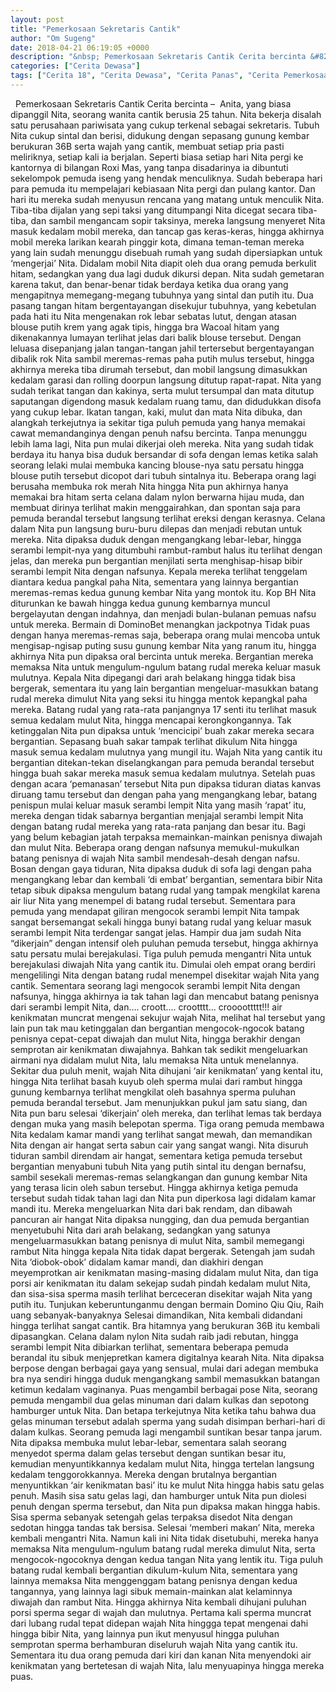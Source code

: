 ```yaml
---
layout: post
title: "Pemerkosaan Sekretaris Cantik"
author: "Om Sugeng"
date: 2018-04-21 06:19:05 +0000
description: "&nbsp; Pemerkosaan Sekretaris Cantik Cerita bercinta &#8211;\u00a0\u00a0Anita, yang biasa dipanggil Nita, seorang wanita cantik berusia 25 tahun. Nita bekerja disalah satu perusahaan pariwisata yang cukup terk..."
categories: ["Cerita Dewasa"]
tags: ["Cerita 18", "Cerita Dewasa", "Cerita Panas", "Cerita Pemerkosaan", "Cerita Seks", "Cerita Seru"]
---
```



&nbsp;
Pemerkosaan Sekretaris Cantik
Cerita bercinta &#8211;  Anita, yang biasa dipanggil Nita, seorang wanita cantik berusia 25 tahun. Nita bekerja disalah satu perusahaan pariwisata yang cukup terkenal sebagai sekretaris. Tubuh Nita cukup sintal dan berisi, didukung dengan sepasang gunung kembar berukuran 36B serta wajah yang cantik, membuat setiap pria pasti meliriknya, setiap kali ia berjalan.
Seperti biasa setiap hari Nita pergi ke kantornya di bilangan Roxi Mas, yang tanpa disadarinya ia dibuntuti sekelompok pemuda iseng yang hendak menculiknya.
Sudah beberapa hari para pemuda itu mempelajari kebiasaan Nita pergi dan pulang kantor. Dan hari itu mereka sudah menyusun rencana yang matang untuk menculik Nita. Tiba-tiba dijalan yang sepi taksi yang ditumpangi Nita dicegat secara tiba-tiba, dan sambil mengancam sopir taksinya, mereka langsung menyeret Nita masuk kedalam mobil mereka, dan tancap gas keras-keras, hingga akhirnya mobil mereka larikan kearah pinggir kota, dimana teman-teman mereka yang lain sudah menunggu disebuah rumah yang sudah dipersiapkan untuk &#8216;mengerjai&#8217; Nita.
Didalam mobil Nita diapit oleh dua orang pemuda berkulit hitam, sedangkan yang dua lagi duduk dikursi depan. Nita sudah gemetaran karena takut, dan benar-benar tidak berdaya ketika dua orang yang mengapitnya memegang-megang tubuhnya yang sintal dan putih itu. Dua pasang tangan hitam bergentayangan disekujur tubuhnya, yang kebetulan pada hati itu Nita mengenakan rok lebar sebatas lutut, dengan atasan blouse putih krem yang agak tipis, hingga bra Wacoal hitam yang dikenakannya lumayan terlihat jelas dari balik blouse tersebut.
Dengan leluasa disepanjang jalan tangan-tangan jahil tertersebut bergentayangan dibalik rok Nita sambil meremas-remas paha putih mulus tersebut, hingga akhirnya mereka tiba dirumah tersebut, dan mobil langsung dimasukkan kedalam garasi dan rolling doorpun langsung ditutup rapat-rapat. Nita yang sudah terikat tangan dan kakinya, serta mulut tersumpal dan mata ditutup saputangan digendong masuk kedalam ruang tamu, dan didudukkan disofa yang cukup lebar.
Ikatan tangan, kaki, mulut dan mata Nita dibuka, dan alangkah terkejutnya ia sekitar tiga puluh pemuda yang hanya memakai cawat memandanginya dengan penuh nafsu bercinta. Tanpa menunggu lebih lama lagi, Nita pun mulai dikerjai oleh mereka. Nita yang sudah tidak berdaya itu hanya bisa duduk bersandar di sofa dengan lemas ketika salah seorang lelaki mulai membuka kancing blouse-nya satu persatu hingga blouse putih tersebut dicopot dari tubuh sintalnya itu.
Beberapa orang lagi berusaha membuka rok merah Nita hingga Nita pun akhirnya hanya memakai bra hitam serta celana dalam nylon berwarna hijau muda, dan membuat dirinya terlihat makin menggairahkan, dan spontan saja para pemuda berandal tersebut langsung terlihat ereksi dengan kerasnya. Celana dalam Nita pun langsung buru-buru dilepas dan menjadi rebutan untuk mereka.
Nita dipaksa duduk dengan mengangkang lebar-lebar, hingga serambi lempit-nya yang ditumbuhi rambut-rambut halus itu terlihat dengan jelas, dan mereka pun bergantian menjilati serta menghisap-hisap bibir serambi lempit Nita dengan nafsunya. Kepala mereka terlihat tenggelam diantara kedua pangkal paha Nita, sementara yang lainnya bergantian meremas-remas kedua gunung kembar Nita yang montok itu. Kop BH Nita diturunkan ke bawah hingga kedua gunung kembarnya muncul bergelayutan dengan indahnya, dan menjadi bulan-bulanan pemuas nafsu untuk mereka. Bermain di DominoBet menangkan jackpotnya
Tidak puas dengan hanya meremas-remas saja, beberapa orang mulai mencoba untuk mengisap-ngisap puting susu gunung kembar Nita yang ranum itu, hingga akhirnya Nita pun dipaksa oral bercinta untuk mereka. Bergantian mereka memaksa Nita untuk mengulum-ngulum batang rudal mereka keluar masuk mulutnya. Kepala Nita dipegangi dari arah belakang hingga tidak bisa bergerak, sementara itu yang lain bergantian mengeluar-masukkan batang rudal mereka dimulut Nita yang seksi itu hingga mentok kepangkal paha mereka.
Batang rudal yang rata-rata panjangnya 17 senti itu terlihat masuk semua kedalam mulut Nita, hingga mencapai kerongkongannya. Tak ketinggalan Nita pun dipaksa untuk &#8216;mencicipi&#8217; buah zakar mereka secara bergantian. Sepasang buah sakar tampak terlihat dikulum Nita hingga masuk semua kedalam mulutnya yang mungil itu. Wajah Nita yang cantik itu bergantian ditekan-tekan diselangkangan para pemuda berandal tersebut hingga buah sakar mereka masuk semua kedalam mulutnya.
Setelah puas dengan acara &#8216;pemanasan&#8217; tersebut Nita pun dipaksa tiduran diatas kanvas diruang tamu tersebut dan dengan paha yang mengangkang lebar, batang penispun mulai keluar masuk serambi lempit Nita yang masih &#8216;rapat&#8217; itu, mereka dengan tidak sabarnya bergantian menjajal serambi lempit Nita dengan batang rudal mereka yang rata-rata panjang dan besar itu. Bagi yang belum kebagian jatah terpaksa memainkan-mainkan penisnya diwajah dan mulut Nita.
Beberapa orang dengan nafsunya memukul-mukulkan batang penisnya di wajah Nita sambil mendesah-desah dengan nafsu. Bosan dengan gaya tiduran, Nita dipaksa duduk di sofa lagi dengan paha mengangkang lebar dan kembali &#8216;di embat&#8217; bergantian, sementara bibir Nita tetap sibuk dipaksa mengulum batang rudal yang tampak mengkilat karena air liur Nita yang menempel di batang rudal tersebut.
Sementara para pemuda yang mendapat giliran mengocok serambi lempit Nita tampak sangat bersemangat sekali hingga bunyi batang rudal yang keluar masuk serambi lempit Nita terdengar sangat jelas. Hampir dua jam sudah Nita &#8220;dikerjain&#8221; dengan intensif oleh puluhan pemuda tersebut, hingga akhirnya satu persatu mulai berejakulasi. Tiga puluh pemuda mengantri Nita untuk berejakulasi diwajah Nita yang cantik itu.
Dimulai oleh empat orang berdiri mengelilingi Nita dengan batang rudal menempel disekitar wajah Nita yang cantik. Sementara seorang lagi mengocok serambi lempit Nita dengan nafsunya, hingga akhirnya ia tak tahan lagi dan mencabut batang penisnya dari serambi lempit Nita, dan&#8230;. croott&#8230;. crootttt&#8230; croooottttt!!! air kenikmatan muncrat mengenai sekujur wajah Nita, melihat hal tersebut yang lain pun tak mau ketinggalan dan bergantian mengocok-ngocok batang penisnya cepat-cepat diwajah dan mulut Nita, hingga berakhir dengan semprotan air kenikmatan diwajahnya. Bahkan tak sedikit mengeluarkan airmani nya didalam mulut Nita, lalu memaksa Nita untuk menelannya.
Sekitar dua puluh menit, wajah Nita dihujani &#8216;air kenikmatan&#8217; yang kental itu, hingga Nita terlihat basah kuyub oleh sperma mulai dari rambut hingga gunung kembarnya terlihat mengkilat oleh basahnya sperma puluhan pemuda berandal tersebut.
Jam menunjukkan pukul jam satu siang, dan Nita pun baru selesai &#8216;dikerjain&#8217; oleh mereka, dan terlihat lemas tak berdaya dengan muka yang masih belepotan sperma. Tiga orang pemuda membawa Nita kedalam kamar mandi yang terlihat sangat mewah, dan memandikan Nita dengan air hangat serta sabun cair yang sangat wangi. Nita disuruh tiduran sambil direndam air hangat, sementara ketiga pemuda tersebut bergantian menyabuni tubuh Nita yang putih sintal itu dengan bernafsu, sambil sesekali meremas-remas selangkangan dan gunung kembar Nita yang terasa licin oleh sabun tersebut. Hingga akhirnya ketiga pemuda tersebut sudah tidak tahan lagi dan Nita pun diperkosa lagi didalam kamar mandi itu.
Mereka mengeluarkan Nita dari bak rendam, dan dibawah pancuran air hangat Nita dipaksa nungging, dan dua pemuda bergantian menyetubuhi Nita dari arah belakang, sedangkan yang satunya mengeluarmasukkan batang penisnya di mulut Nita, sambil memegangi rambut Nita hingga kepala Nita tidak dapat bergerak. Setengah jam sudah Nita &#8216;diobok-obok&#8217; didalam kamar mandi, dan diakhiri dengan meyemprotkan air kenikmatan masing-masing didalam mulut Nita, dan tiga porsi air kenikmatan itu dalam sekejap sudah pindah kedalam mulut Nita, dan sisa-sisa sperma masih terlihat berceceran disekitar wajah Nita yang putih itu.
Tunjukan keberuntunganmu dengan bermain Domino Qiu Qiu, Raih uang sebanyak-banyaknya
Selesai dimandikan, Nita kembali didandani hingga terlihat sangat cantik. Bra hitamnya yang berukuran 36B itu kembali dipasangkan. Celana dalam nylon Nita sudah raib jadi rebutan, hingga serambi lempit Nita dibiarkan terlihat, sementara beberapa pemuda berandal itu sibuk menjepretkan kamera digitalnya kearah Nita. Nita dipaksa berpose dengan berbagai gaya yang sensual, mulai dari adegan membuka bra nya sendiri hingga duduk mengangkang sambil memasukkan batangan ketimun kedalam vaginanya.
Puas mengambil berbagai pose Nita, seorang pemuda mengambil dua gelas minuman dari dalam kulkas dan sepotong hamburger untuk Nita. Dan betapa terkejutnya Nita ketika tahu bahwa dua gelas minuman tersebut adalah sperma yang sudah disimpan berhari-hari di dalam kulkas. Seorang pemuda lagi mengambil suntikan besar tanpa jarum. Nita dipaksa membuka mulut lebar-lebar, sementara salah seorang menyedot sperma dalam gelas tersebut dengan suntikan besar itu, kemudian menyuntikkannya kedalam mulut Nita, hingga tertelan langsung kedalam tenggorokkannya. Mereka dengan brutalnya bergantian menyuntikkan &#8216;air kenikmatan basi&#8217; itu ke mulut Nita hingga habis satu gelas penuh. Masih sisa satu gelas lagi, dan hamburger untuk Nita pun diolesi penuh dengan sperma tersebut, dan Nita pun dipaksa makan hingga habis. Sisa sperma sebanyak setengah gelas terpaksa disedot Nita dengan sedotan hingga tandas tak bersisa.
Selesai &#8216;memberi makan&#8217; Nita, mereka kembali mengantri Nita. Namun kali ini Nita tidak disetubuhi, mereka hanya memaksa Nita mengulum-ngulum batang rudal mereka dimulut Nita, serta mengocok-ngocoknya dengan kedua tangan Nita yang lentik itu. Tiga puluh batang rudal kembali bergantian dikulum-kulum Nita, sementara yang lainnya memaksa Nita menggenggam batang penisnya dengan kedua tangannya, yang lainnya lagi sibuk memain-mainkan alat kelaminnya diwajah dan rambut Nita. Hingga akhirnya Nita kembali dihujani puluhan porsi sperma segar di wajah dan mulutnya. Pertama kali sperma muncrat dari lubang rudal tepat didepan wajah Nita hinggga tepat mengenai dahi hingga bibir Nita, yang lainnya pun ikut menyusul hingga puluhan semprotan sperma berhamburan diseluruh wajah Nita yang cantik itu. Sementara itu dua orang pemuda dari kiri dan kanan Nita menyendoki air kenikmatan yang bertetesan di wajah Nita, lalu menyuapinya hingga mereka puas.
&nbsp;

